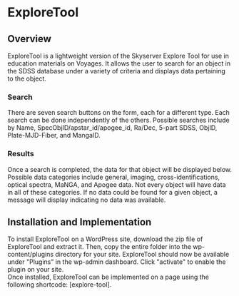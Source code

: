 # ExploreTool
<h2>Overview</h2>
ExploreTool is a lightweight version of the Skyserver Explore Tool for use in education materials on Voyages. It allows the user to search for an object in the SDSS database under a variety of criteria and displays data pertaining to the object.
<h3>Search</h3>
There are seven search buttons on the form, each for a different type. Each search can be done independently of the others. Possible searches include by Name, SpecObjID/apstar_id/apogee_id, Ra/Dec, 5-part SDSS, ObjID, Plate-MJD-Fiber, and MangaID.
<h3>Results</h3>
Once a search is completed, the data for that object will be displayed below. Possible data categories include general, imaging, cross-identifications, optical spectra, MaNGA, and Apogee data. Not every object will have data in all of these categories. If no data could be found for a given object, a message will display indicating no data was available.
<h2>Installation and Implementation</h2>
To install ExploreTool on a WordPress site, download the zip file of ExploreTool and extract it. Then, copy the entire folder into the wp-content/plugins directory for your site. ExploreTool should now be available under "Plugins" in the wp-admin dashboard. Click "activate" to enable the plugin on your site. 
<br>
Once installed, ExploreTool can be implemented on a page using the following shortcode: [explore-tool]. 
